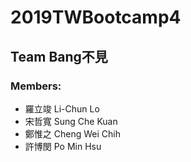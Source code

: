 # 2019TWBootcamp4

## Team Bang不見

### Members:
- 羅立竣 Li-Chun Lo
- 宋哲寬 Sung Che Kuan 
- 鄭惟之 Cheng Wei Chih
- 許博閔 Po Min Hsu 

